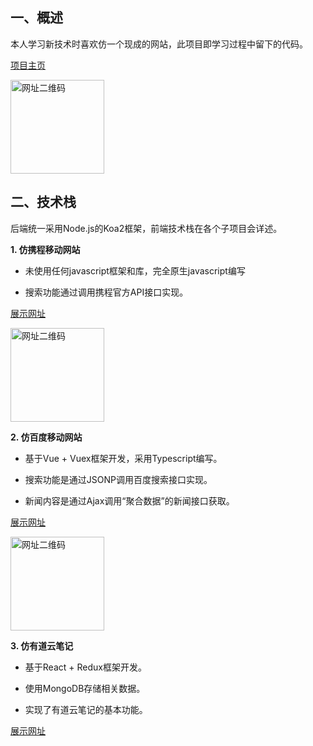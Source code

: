 ## 一、概述

本人学习新技术时喜欢仿一个现成的网站，此项目即学习过程中留下的代码。

[项目主页](http://xubo.ren)

<img alt="网址二维码" src="http://xubo.ren/homepage/images/qr-black.png"  height="150" width="150">

## 二、技术栈

后端统一采用Node.js的Koa2框架，前端技术栈在各个子项目会详述。

**1. 仿携程移动网站**

* 未使用任何javascript框架和库，完全原生javascript编写

* 搜索功能通过调用携程官方API接口实现。

[展示网址](http://xubo.ren/ctrip)

<img alt="网址二维码" src="http://xubo.ren/homepage/images/ctrip.png"  height="150" width="150">

**2. 仿百度移动网站**

* 基于Vue + Vuex框架开发，采用Typescript编写。

* 搜索功能是通过JSONP调用百度搜索接口实现。

* 新闻内容是通过Ajax调用“聚合数据”的新闻接口获取。

[展示网址](http://xubo.ren/ctrip)

<img alt="网址二维码" src="http://xubo.ren/homepage/images/.png"  height="150" width="150">

**3. 仿有道云笔记**

* 基于React + Redux框架开发。

* 使用MongoDB存储相关数据。

* 实现了有道云笔记的基本功能。

[展示网址](http://xubo.ren/note)




